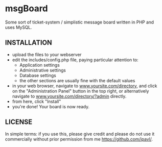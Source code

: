 msgBoard
========

Some sort of ticket-system / simplistic message board written in PHP and uses MySQL.

INSTALLATION
------------

 - upload the files to your webserver
 - edit the includes/config.php file, paying particular attention to:
	- Application settings
	- Administrative settings
	- Database settings
    - the other sections are usually fine with the default values
 - in your web browser, navigate to www.yoursite.com/directory, and click on the
   "Administration Panel" button in the top right, or alternatively navigate to
   www.yoursite.com/directory/?admin directly.
 - from here, click "Install"
 - you're done! Your board is now ready.

LICENSE
-------

In simple terms: if you use this, please give credit and please do not use it commercially
without prior permission from me <https://github.com/ipavl/>.